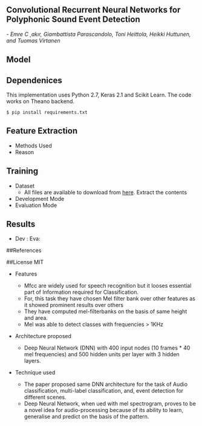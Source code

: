 <h2> Convolutional Recurrent Neural Networks for Polyphonic Sound Event Detection </h2>

*- Emre C ̧ akır, Giambattista Parascandolo, Toni Heittola, Heikki Huttunen, and Tuomas Virtanen*

## Model
## Dependenices
This implementation uses Python 2.7, Keras 2.1 and Scikit Learn. The code works on Theano backend.
```
$ pip install requirements.txt
```
## Feature Extraction
- Methods Used
- Reason

## Training
- Dataset
    - All files are available to download from [here](http://www.cs.tut.fi/sgn/arg/dcase2016/task-acoustic-scene-classification). Extract the contents 
- Development Mode
- Evaluation Mode

## Results
- Dev :                                                         Eva: 

##References

##License
MIT





- Features
    -  Mfcc are widely used for speech recognition but it looses essential part of Information required for Classification.
    -  For, this task they have chosen Mel filter bank over other features as it showed prominent results over others
    -  They have computed mel-filterbanks on the basis of same height and area.
    -  Mel was able to detect classes with frequencies > 1KHz
- Architecture proposed
    - Deep Neural Network (DNN) with 400 input nodes (10 frames * 40 mel frequencies) and 500 hidden units per layer with 3 hidden layers.
  
- Technique used
    - The paper proposed same DNN architecture for the task of Audio classification, multi-label classification, and, event detection for different scenes.
    - Deep Neural Network, when ued with mel spectrogram, proves to be a novel idea for audio-processing because of its ability to learn, generalise and predict on the basis of the pattern.





